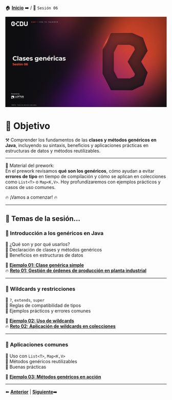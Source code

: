 🏠 [**Inicio**](../Readme.md) ➡️ / 📖 `Sesión 06`

<div align="center">
    <img src="Imagenes/S06.jpg" alt="Sesion_06">
</div>

# 🎯 Objetivo

⚒️ Comprender los fundamentos de las **clases y métodos genéricos en Java**, incluyendo su sintaxis, beneficios y aplicaciones prácticas en estructuras de datos y métodos reutilizables.

---

📘 Material del prework:  
En el prework revisamos **qué son los genéricos**, cómo ayudan a evitar **errores de tipo** en tiempo de compilación y cómo se aplican en colecciones como `List<T>` o `Map<K,V>`. Hoy profundizaremos con ejemplos prácticos y casos de uso comunes.

🔥 ¡Vamos a comenzar! 🔥

---

## 📂 Temas de la sesión...

### 📖 Introducción a los genéricos en Java

🔹 ¿Qué son y por qué usarlos?  
🔹 Declaración de clases y métodos genéricos  
🔹 Beneficios en estructuras de datos

📜 **[Ejemplo 01: Clase genérica simple](Ejemplo-01/Readme.md)**  
🔥 **[Reto 01: Gestión de órdenes de producción en planta industrial](Reto-01/Readme.md)**  

---

### 📖 Wildcards y restricciones

🔹 `?`, `extends`, `super`  
🔹 Reglas de compatibilidad de tipos  
🔹 Ejemplos prácticos y errores comunes

📜 **[Ejemplo 02: Uso de wildcards](Ejemplo-02/Readme.md)**  
🔥 **[Reto 02: Aplicación de wildcards en colecciones](Reto-02/Readme.md)**  

---

### 📖 Aplicaciones comunes

🔹 Uso con `List<T>`, `Map<K,V>`  
🔹 Métodos genéricos reutilizables  
🔹 Buenas prácticas

📜 **[Ejemplo 03: Métodos genéricos en acción](Ejemplo-03/Readme.md)**  

---

⬅️ [**Anterior**](../Sesion-05/Readme.md) | [**Siguiente**](../Sesion-07/Readme.md)➡️  